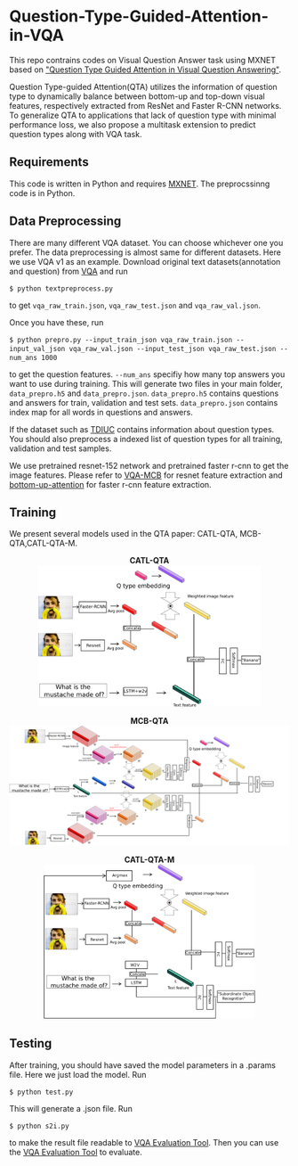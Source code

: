 # Question-Type-Guided-Attention-in-VQA

This repo contrains codes on Visual Question Answer task using MXNET based on <a href="">"Question Type Guided Attention in Visual Question Answering"</a>.

Question Type-guided Attention(QTA) utilizes the information of question type to dynamically balance between bottom-up and top-down visual features, respectively extracted from ResNet and Faster R-CNN networks. To generalize QTA to applications
that lack of question type with minimal performance loss, we also propose a multitask extension to predict question types along with VQA task.

## Requirements

This code is written in Python and requires [MXNET](http://mxnet.io/). The preprocssinng code is in Python.

## Data Preprocessing
There are many different VQA dataset. You can choose whichever one you prefer. The data preprocessing is almost same for different datasets.
Here we use VQA v1 as an example.
Download original text datasets(annotation and question) from [VQA](http://www.visualqa.org/vqa_v1_download.html) and run

```
$ python textpreprocess.py
```
to get `vqa_raw_train.json`, `vqa_raw_test.json` and `vqa_raw_val.json`.

Once you have these, run

```
$ python prepro.py --input_train_json vqa_raw_train.json --input_val_json vqa_raw_val.json --input_test_json vqa_raw_test.json --num_ans 1000
```

to get the question features. `--num_ans` specifiy how many top answers you want to use during training. 
This will generate two files in your main folder, `data_prepro.h5` and `data_prepro.json`. 
`data_prepro.h5` contains questions and answers for train, validation and test sets. `data_prepro.json` contains index map for all words in questions and answers. 

If the dataset such as [TDIUC](http://kushalkafle.com/projects/tdiuc) contains information about question types. You should also preprocess a indexed list of question types for all training, validation and test samples.

We use pretrained resnet-152 network and pretrained faster r-cnn to get the image features. Please refer to [VQA-MCB](https://github.com/akirafukui/vqa-mcb/tree/master/preprocess) for resnet feature extraction 
and [bottom-up-attention](https://github.com/peteanderson80/bottom-up-attention) for faster r-cnn feature extraction. 

## Training
We present several models used in the QTA paper: CATL-QTA, MCB-QTA,CATL-QTA-M.

<p align="center">
   <b>CATL-QTA</b><br>
<img src="readme-related/CAT3LW2V.png" width="400">
 </p>
 
<p align="center">
  <b>MCB-QTA</b><br>
  <img src="readme-related/MCB-att-qtype-sim-new.png" width="800">
</p>

<p align="center">
  <b>CATL-QTA-M</b><br>
<img src="readme-related/multitask1-CAT3LW2V.png" width="380">
</p>

## Testing
After training, you should have saved the model parameters in a .params file. Here we just load the model.
Run
```
$ python test.py
```
This will generate a .json file. Run 
```
$ python s2i.py
```
to make the result file readable to [VQA Evaluation Tool](https://github.com/VT-vision-lab/VQA/). Then you can use the [VQA Evaluation Tool](https://github.com/VT-vision-lab/VQA/) to evaluate.
